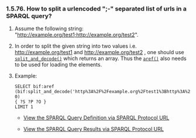 <div id="howtospliturlencodedlist" class="section">

<div class="titlepage">

<div>

<div>

### 1.5.76. How to split a urlencoded ";-" separated list of urls in a SPARQL query?

</div>

</div>

</div>

<div class="orderedlist">

1.  Assume the following string:
    "http://example.org/test1;http://example.org/test2".

2.  In order to split the given string into two values i.e.
    http://example.org/test1 and http://example.org/test2 , one should
    use <a href="fn_split_and_decode.html" class="link"
    title="split_and_decode"><code
    class="function">split_and_decode()</code></a> which returns an
    array. Thus the
    <a href="fn_aref.html" class="link" title="aref"><code
    class="function">aref()</code></a> also needs to be used for loading
    the elements.

3.  Example:

    ``` programlisting
    SELECT bif:aref (bif:split_and_decode('http%3A%2F%2Fexample.org%2Ftest1%3Bhttp%3A%2F%2Fexample.org%2Ftest2',0), 0)
    { ?S ?P ?O }
    LIMIT 1
    ```

    <div class="itemizedlist">

    - <a href="http://bit.ly/19eOiDE" class="ulink" target="_top">View the
      SPARQL Query Definition via SPARQL Protocol URL</a>

    - <a href="http://bit.ly/18AgJS6" class="ulink" target="_top">View the
      SPARQL Query Results via SPARQL Protocol URL</a>

    </div>

</div>

</div>
